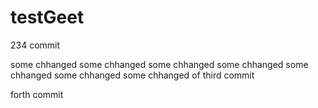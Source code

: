 # testGeet
234 commit

some chhanged
some chhanged
some chhanged
some chhanged
some chhanged
some chhanged
some chhanged of third commit

forth commit
